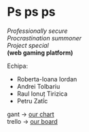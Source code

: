 # Ps ps ps

*Professionally secure  
Procrastination summoner  
Project special*  
**(web gaming platform)**



Echipa:
- Roberta-Ioana Iordan
- Andrei Tolbariu
- Raul Ionuț Tirizica
- Petru Zatîc

gant -> [our chart]  
trello -> [our board]





[our chart]: https://docs.google.com/spreadsheets/d/1Izdj2OOSHveuAihjH8i2fcOYxC9ScWReugimje5Xi2o/edit?usp=sharing
[our board]: https://trello.com/b/EXkzrvSe